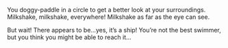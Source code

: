 You doggy-paddle in a circle to get a better look at your surroundings.  Milkshake, milkshake, everywhere!  Milkshake as far as the eye can see.

But wait!  There appears to be…yes, it’s a ship!  You’re not the best swimmer, but you think you might be able to reach it…